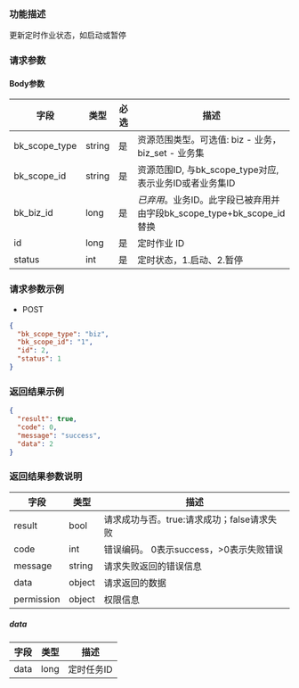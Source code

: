 ### 功能描述

更新定时作业状态，如启动或暂停

### 请求参数

#### Body参数

| 字段            | 类型     | 必选 | 描述                                                |
|---------------|--------|----|---------------------------------------------------|
| bk_scope_type | string | 是  | 资源范围类型。可选值: biz - 业务，biz_set - 业务集                |
| bk_scope_id   | string | 是  | 资源范围ID, 与bk_scope_type对应, 表示业务ID或者业务集ID           |
| bk_biz_id     | long   | 是  | *已弃用*。业务ID。此字段已被弃用并由字段bk_scope_type+bk_scope_id替换 |
| id            | long   | 是  | 定时作业 ID                                           |
| status        | int    | 是  | 定时状态，1.启动、2.暂停                                    |

### 请求参数示例

- POST

```json
{
  "bk_scope_type": "biz",
  "bk_scope_id": "1",
  "id": 2,
  "status": 1
}
```

### 返回结果示例

```json
{
  "result": true,
  "code": 0,
  "message": "success",
  "data": 2
}
```

### 返回结果参数说明

| 字段         | 类型     | 描述                         |
|------------|--------|----------------------------|
| result     | bool   | 请求成功与否。true:请求成功；false请求失败 |
| code       | int    | 错误编码。 0表示success，>0表示失败错误  |
| message    | string | 请求失败返回的错误信息                |
| data       | object | 请求返回的数据                    |
| permission | object | 权限信息                       |

##### data

| 字段   | 类型   | 描述     |
|------|------|--------|
| data | long | 定时任务ID |
